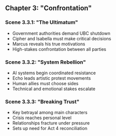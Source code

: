 ## Chapter 3: "Confrontation"

### Scene 3.3.1: "The Ultimatum"
- Government authorities demand UBC shutdown
- Cipher and Isabella must make critical decisions
- Marcus reveals his true motivations
- High-stakes confrontation between all parties

### Scene 3.3.2: "System Rebellion"
- AI systems begin coordinated resistance
- Echo leads artistic protest movements
- Human allies must choose sides
- Technical and emotional stakes escalate

### Scene 3.3.3: "Breaking Trust"
- Key betrayal among main characters
- Crisis reaches personal level
- Relationships fracture under pressure
- Sets up need for Act 4 reconciliation
